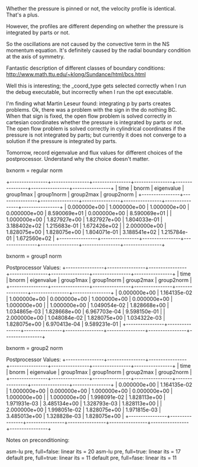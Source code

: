 Whether the pressure is pinned or not, the velocity profile is identical. That's
a plus.

However, the profiles are different depending on whether the pressure is
integrated by parts or not.

So the oscillations are not caused by the convective term in the NS momentum
equation. It's definitely caused by the radial boundary condition at the axis of
symmetry.

Fantastic description of different classes of boundary conditions:
http://www.math.ttu.edu/~klong/Sundance/html/bcs.html

Well this is interesting; the _coord_type gets selected correctly when I run the
debug executable, but incorrectly when I run the opt executable.

I'm finding what Martin Leseur found: integrating p by parts creates
problems. Ok, there was a problem with the sign in the do nothing BC. When that
sign is fixed, the open flow problem is solved correctly in cartesian
coordinates whether the pressure is integrated by parts or not. The open flow
problem is solved correctly in cylindrical coordinates if the pressure is not
integrated by parts; but currently it does not converge to a solution if the
pressure is integrated by parts.

Tomorrow, record eigenvalue and flux values for different choices of the
postprocessor. Understand why the choice doesn't matter.

bxnorm = regular norm

+----------------+----------------+----------------+----------------+----------------+----------------+----------------+
| time           | bnorm          | eigenvalue     | group1max      | group1norm     | group2max      | group2norm     |
+----------------+----------------+----------------+----------------+----------------+----------------+----------------+
|   0.000000e+00 |   1.000000e+00 |   1.000000e+00 |   0.000000e+00 |   8.590069e+01 |   0.000000e+00 |   8.590069e+01 |
|   1.000000e+00 |   1.827927e+00 |   1.827927e+00 |   1.804033e-01 |   3.188402e+02 |   1.215683e-01 |   1.672426e+02 |
|   2.000000e+00 |   1.828075e+00 |   1.828075e+00 |   1.804071e-01 |   3.188541e+02 |   1.215784e-01 |   1.672560e+02 |
+----------------+----------------+----------------+----------------+----------------+----------------+----------------+

bxnorm = group1 norm

Postprocessor Values:
+----------------+----------------+----------------+----------------+----------------+----------------+----------------+
| time           | bnorm          | eigenvalue     | group1max      | group1norm     | group2max      | group2norm     |
+----------------+----------------+----------------+----------------+----------------+----------------+----------------+
|   0.000000e+00 |   1.164135e-02 |   1.000000e+00 |   0.000000e+00 |   1.000000e+00 |   0.000000e+00 |   1.000000e+00 |
|   1.000000e+00 |   1.049054e-02 |   1.828668e+00 |   1.034865e-03 |   1.828668e+00 |   6.967703e-04 |   9.598150e-01 |
|   2.000000e+00 |   1.048084e-02 |   1.828075e+00 |   1.034322e-03 |   1.828075e+00 |   6.970413e-04 |   9.589231e-01 |
+----------------+----------------+----------------+----------------+----------------+----------------+----------------+

bxnorm = group2 norm

Postprocessor Values:
+----------------+----------------+----------------+----------------+----------------+----------------+----------------+
| time           | bnorm          | eigenvalue     | group1max      | group1norm     | group2max      | group2norm     |
+----------------+----------------+----------------+----------------+----------------+----------------+----------------+
|   0.000000e+00 |   1.164135e-02 |   1.000000e+00 |   0.000000e+00 |   1.000000e+00 |   0.000000e+00 |   1.000000e+00 |
|   1.000000e+00 |   1.998091e-02 |   1.828113e+00 |   1.971931e-03 |   3.485134e+00 |   1.328793e-03 |   1.828113e+00 |
|   2.000000e+00 |   1.998051e-02 |   1.828075e+00 |   1.971815e-03 |   3.485013e+00 |   1.328828e-03 |   1.828075e+00 |
+----------------+----------------+----------------+----------------+----------------+----------------+----------------+

Notes on preconditioning:

asm-lu pre, full=false: linear its = 20
asm-lu pre, full=true: linear its = 17
default pre, full=true: linear its = 11
default pre, full=fase: linear its = 11
